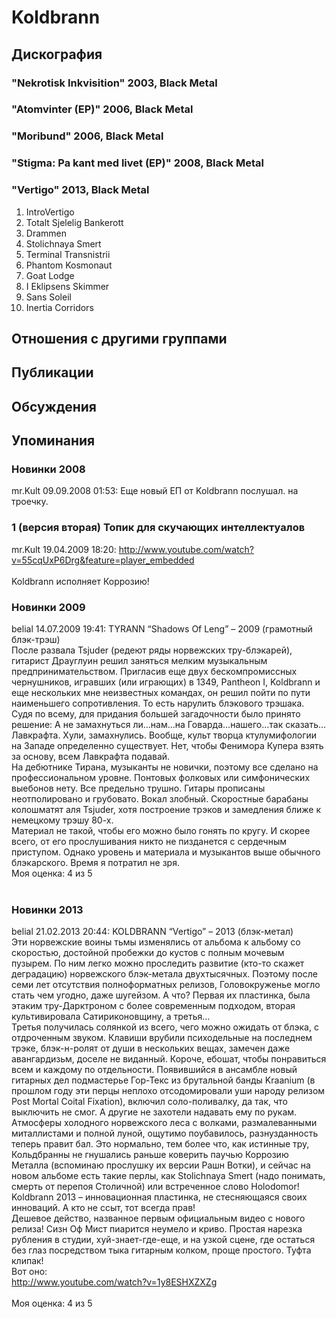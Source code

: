 # Koldbrann



## Дискография

### "Nekrotisk Inkvisition" 2003, Black Metal



### "Atomvinter (EP)" 2006, Black Metal



### "Moribund" 2006, Black Metal



### "Stigma: Pa kant med livet (EP)" 2008, Black Metal



### "Vertigo" 2013, Black Metal

01. IntroVertigo
02. Totalt Sjelelig Bankerott
04. Drammen
05. Stolichnaya Smert
06. Terminal Transnistrii
07. Phantom Kosmonaut
08. Goat Lodge
09. I Eklipsens Skimmer
10. Sans Soleil
11. Inertia Corridors


## Отношения с другими группами


## Публикации


## Обсуждения


## Упоминания

### Новинки 2008

mr.Kult 09.09.2008 01:53:
Еще новый ЕП от Koldbrann послушал. на троечку. 

### 1 (версия вторая) Топик для скучающих интеллектуалов

mr.Kult 19.04.2009 18:20:
<A HREF="http://www.youtube.com/watch?v=55cqUxP6Drg&feature=player_embedded" TARGET="_blank">http://www.youtube.com/watch?v=55cqUxP6Drg&feature=player_embedded</A><BR><BR>Koldbrann исполняет Коррозию! 

### Новинки 2009

belial 14.07.2009 19:41:
TYRANN “Shadows Of Leng” – 2009 (грамотный блэк-трэш)<BR>После развала Tsjuder (редеют ряды норвежских тру-блэкарей), гитарист Драуглуин решил заняться мелким музыкальным предпринимательством. Пригласив еще двух бескомпромиссных чернушников, игравших (или играющих) в 1349, Pantheon I, Koldbrann и еще нескольких мне неизвестных командах, он решил пойти по пути наименьшего сопротивления. То есть нарулить блэкового трэшака. Судя по всему, для придания большей загадочности было принято решение: А не замахнуться ли…нам…на Говарда…нашего…так сказать…Лавкрафта. Хули, замахнулись. Вообще, культ творца ктулумифологии на Западе определенно существует. Нет, чтобы Фенимора Купера взять за основу, всем Лавкрафта подавай.<BR>На дебютнике Тирана, музыканты не новички, поэтому все сделано на профессиональном уровне. Понтовых фолковых или симфонических выебонов нету. Все предельно трушно. Гитары прописаны неотполировано и грубовато. Вокал злобный. Скоростные барабаны колошматят аля Tsjuder, хотя построение трэков и замедления ближе к немецкому трэшу 80-х. <BR>Материал не такой, чтобы его можно было гонять по кругу. И скорее всего, от его прослушивания никто не пизданется с сердечным приступом. Однако уровень и материала и музыкантов выше обычного блэкарского. Время я потратил не зря.<BR>Моя оценка: 4 из 5    <BR><BR>

### Новинки 2013

belial 21.02.2013 20:44:
KOLDBRANN “Vertigo” – 2013 (блэк-метал)<BR>Эти норвежские воины тьмы изменялись от альбома к альбому со скоростью, достойной пробежки до кустов с полным мочевым пузырем. По ним легко можно проследить развитие (кто-то скажет деградацию) норвежского блэк-метала двухтысячных. Поэтому после семи лет отсутствия полноформатных релизов, Головокруженье могло стать чем угодно, даже шугейзом. А что? Первая их пластинка, была этаким тру-Дарктроном с более современным подходом, вторая культивировала Сатириконовщину, а третья…<BR>Третья получилась солянкой из всего, чего можно ожидать от блэка, с отдроченным звуком. Клавиши врубили психодельные на последнем трэке, блэк-н-ролят от души в нескольких вещах, замечен даже авангардизьм, доселе не виданный. Короче, ебошат, чтобы понравиться всем и каждому по отдельности. Появившийся в ансамбле новый гитарных дел подмастерье Гор-Текс из брутальной банды Kraanium (в прошлом году эти перцы неплохо отсодомировали уши народу релизом Post Mortal Coital Fixation), включил соло-поливалку, да так, что выключить не смог. А другие не захотели надавать ему по рукам. Атмосферы холодного норвежского леса с волками, размалеванными миталлистами и полной луной, ощутимо поубавилось, разнузданность теперь правит бал. Это нормально, тем более что, как истинные тру, Кольдбранны не гнушались раньше коверить паучью Коррозию Металла (вспоминаю прослушку их версии Рашн Вотки), и сейчас на новом альбоме есть такие перлы, как Stolichnaya Smert (надо понимать, смерть от перепоя Столичной) или встреченное слово Holodomor! <BR>Koldbrann 2013 – инновационная пластинка, не стесняющаяся своих инноваций. А кто не ссыт, тот всегда прав!  <BR>Дешевое действо, названное первым официальным видео с нового релиза! Сизн Оф Мист пиарится неумело и криво. Простая нарезка рубления в студии, хуй-знает-где-еще, и на узкой сцене, где остаться без глаз посредством тыка гитарным колком, проще простого. Туфта клипак!<BR>Вот оно:<BR><A HREF="http://www.youtube.com/watch?v=1y8ESHXZXZg" TARGET="_blank">http://www.youtube.com/watch?v=1y8ESHXZXZg</A><BR><BR>Моя оценка: 4 из 5 <BR>


